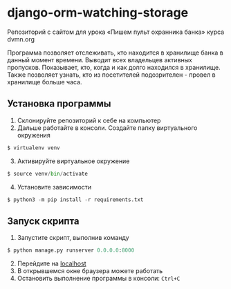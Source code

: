 # django-orm-watching-storage
Репозиторий с сайтом для урока «Пишем пульт охранника банка» курса dvmn.org

Программа позволяет отслеживать, кто находится в хранилище банка в данный момент времени. Выводит всех владельцев активных пропусков. Показывает, кто, когда и как долго находился в хранилище. Также позволяет узнать, кто из посетителей подозрителен - провел в хранилище больше часа. 

## Установка программы
1. Склонируйте репозиторий к себе на компьютер
2. Дальше работайте в консоли. Cоздайте папку виртуального окружения
```python
$ virtualenv venv
```
3. Активируйте виртуальное окружение
```python
$ source venv/bin/activate
```
4. Установите зависимости
```python
$ python3 -m pip install -r requirements.txt
```

## Запуск скрипта
1. Запустите скрипт, выполнив команду
```python
$ python manage.py runserver 0.0.0.0:8000
```
2. Перейдите на [localhost](http://localhost:8000/)
3. В открывшемся окне браузера можете работать
4. Остановить выполнение программы в консоли: `Ctrl+C`